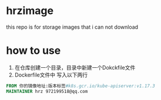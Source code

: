 # hrzimage
this repo is for storage images that i can not download
# how to use
1. 在仓库创建一个目录，目录中新建一个Dokckfile文件
2. Dockerfile文件中 写入以下两行
```dockerfile
FROM 你的镜像地址:版本标签#k8s.gcr.io/kube-apiserver:v1.17.3
MAINTAINER hrz 972199518@qq.com
```
